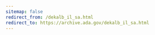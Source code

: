 ```yaml
---
sitemap: false 
redirect_from: /dekalb_il_sa.html 
redirect_to: https://archive.ada.gov/dekalb_il_sa.html 
---
```

